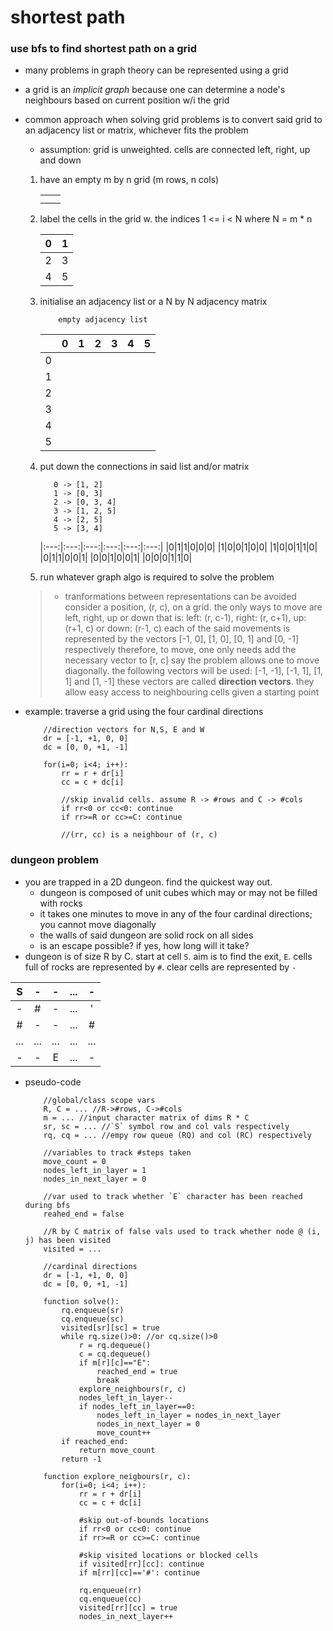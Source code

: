 # shortest path

### use bfs to find shortest path on a grid
* many problems in graph theory can be represented using a grid
* a grid is an *implicit graph* because one can determine a node's neighbours based on current position w/i the grid
* common approach when solving grid problems is to convert said grid to an adjacency list or matrix, whichever fits the problem
    * assumption: grid is unweighted. cells are connected left, right, up and down 
    1. have an empty m by n grid (m rows, n cols)

        |||
        |:---:|:---:|
        |||
        |||

    2. label the cells in the grid w. the indices 1 <= i < N where N = m * n

        |0|1|
        |:---:|:---:|
        |2|3|
        |4|5|

    3. initialise an adjacency list or a N by N adjacency matrix

        ```text
            empty adjacency list
        ```

        ||0|1|2|3|4|5|
        |:---:|:---:|:---:|:---:|:---:|:---:|:---:|
        |0|||||||
        |1|||||||
        |2|||||||
        |3|||||||
        |4|||||||
        |5|||||||

    4. put down the connections in said list and/or matrix

         ```text
            0 -> [1, 2]
            1 -> [0, 3]
            2 -> [0, 3, 4]
            3 -> [1, 2, 5]
            4 -> [2, 5]
            5 -> [3, 4]
        ```

        |:---:|:---:|:---:|:---:|:---:|:---:|
        |0|1|1|0|0|0|
        |1|0|0|1|0|0|
        |1|0|0|1|1|0|
        |0|1|1|0|0|1|
        |0|0|1|0|0|1|
        |0|0|0|1|1|0|

    5. run whatever graph algo is required to solve the problem

    > - tranformations between representations can be avoided
    > consider a position, (r, c), on a grid. the only ways to move are left, right, up or down
    > that is: left: (r, c-1), right: (r, c+1), up: (r+1, c) or down: (r-1, c)
    > each of the said movements is represented by the vectors [-1, 0], [1, 0], [0, 1] and [0, -1] respectively
    > therefore, to move, one only needs add the necessary vector to [r, c]
    > say the problem allows one to move diagonally. the following vectors will be used: [-1, -1], [-1, 1], [1, 1] and [1, -1]
    > these vectors are called **direction vectors**. they allow easy access to neighbouring cells given a starting point

* example: traverse a grid using the four cardinal directions

    ```text
        //direction vectors for N,S, E and W
        dr = [-1, +1, 0, 0]
        dc = [0, 0, +1, -1]

        for(i=0; i<4; i++):
            rr = r + dr[i]
            cc = c + dc[i]

            //skip invalid cells. assume R -> #rows and C -> #cols
            if rr<0 or cc<0: continue
            if rr>=R or cc>=C: continue

            //(rr, cc) is a neighbour of (r, c)

    ```

### dungeon problem
* you are trapped in a 2D dungeon. find the quickest way out.
    * dungeon is composed of unit cubes which may or may not be filled with rocks
    * it takes one minutes to move in any of the four cardinal directions; you cannot move diagonally
    * the walls of said dungeon are solid rock on all sides
    * is an escape possible? if yes, how long will it take?
* dungeon is of size R by C. start at cell `S`. aim is to find the exit, `E`. cells full of rocks are represented by `#`. clear cells are represented by `-`

|S|-|-|...|-|
|:---:|:---:|:---:|:---:|:---:|
|-|#|-|...|'|
|#|-|-|...|#|
|...|...|...|...|...|
|-|-|E|...|-|

* pseudo-code

    ```text
        //global/class scope vars
        R, C = ... //R->#rows, C->#cols
        m = ... //input character matrix of dims R * C
        sr, sc = ... //`S` symbol row and col vals respectively
        rq, cq = ... //empy row queue (RQ) and col (RC) respectively

        //variables to track #steps taken
        move_count = 0
        nodes_left_in_layer = 1
        nodes_in_next_layer = 0

        //var used to track whether `E` character has been reached during bfs
        reahed_end = false

        //R by C matrix of false vals used to track whether node @ (i, j) has been visited
        visited = ...

        //cardinal directions
        dr = [-1, +1, 0, 0]
        dc = [0, 0, +1, -1]

        function solve():
            rq.enqueue(sr)
            cq.enqueue(sc)
            visited[sr][sc] = true
            while rq.size()>0: //or cq.size()>0
                r = rq.dequeue()
                c = cq.dequeue()
                if m[r][c]=="E":
                    reached_end = true
                    break
                explore_neighbours(r, c)
                nodes_left_in_layer--
                if nodes_left_in_layer==0:
                    nodes_left_in_layer = nodes_in_next_layer
                    nodes_in_next_layer = 0
                    move_count++
            if reached_end:
                return move_count
            return -1

        function explore_neigbours(r, c):
            for(i=0; i<4; i++):
                rr = r + dr[i]
                cc = c + dc[i]

                #skip out-of-bounds locations
                if rr<0 or cc<0: continue
                if rr>=R or cc>=C: continue

                #skip visited locations or blocked cells
                if visited[rr][cc]: continue
                if m[rr][cc]=='#': continue

                rq.enqueue(rr)
                cq.enqueue(cc)
                visited[rr][cc] = true
                nodes_in_next_layer++
    ```